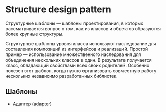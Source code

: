 # Structure design pattern

Структурные шаблоны — шаблоны проектирования, в которых рассматривается вопрос о том, как из классов и объектов образуются более крупные структуры.

Структурные шаблоны уровня класса используют наследование для составления композиций из интерфейсов и реализаций. Простой пример — использование множественного наследования для объединения нескольких классов в один. В результате получается класс, обладающий свойствами всех своих родителей. Особенно полезен этот шаблон, когда нужно организовать совместную работу нескольких независимо разработанных библиотек.

## Шаблоны

* Адаптер (аdapter)